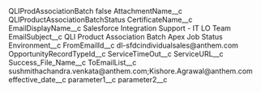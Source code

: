 <?xml version="1.0" encoding="UTF-8"?>
<CustomMetadata xmlns="http://soap.sforce.com/2006/04/metadata" xmlns:xsi="http://www.w3.org/2001/XMLSchema-instance" xmlns:xsd="http://www.w3.org/2001/XMLSchema">
    <label>QLIProdAssociationBatch</label>
    <protected>false</protected>
    <values>
        <field>AttachmentName__c</field>
        <value xsi:type="xsd:string">QLIProductAssociationBatchStatus</value>
    </values>
    <values>
        <field>CertificateName__c</field>
        <value xsi:nil="true"/>
    </values>
    <values>
        <field>EmailDisplayName__c</field>
        <value xsi:type="xsd:string">Salesforce Integration Support - IT LO Team</value>
    </values>
    <values>
        <field>EmailSubject__c</field>
        <value xsi:type="xsd:string">QLI Product Association Batch Apex Job Status</value>
    </values>
    <values>
        <field>Environment__c</field>
        <value xsi:nil="true"/>
    </values>
    <values>
        <field>FromEmailId__c</field>
        <value xsi:type="xsd:string">dl-sfdcindividualsales@anthem.com</value>
    </values>
    <values>
        <field>OpportunityRecordTypeId__c</field>
        <value xsi:nil="true"/>
    </values>
    <values>
        <field>ServiceTimeOut__c</field>
        <value xsi:nil="true"/>
    </values>
    <values>
        <field>ServiceURL__c</field>
        <value xsi:nil="true"/>
    </values>
    <values>
        <field>Success_File_Name__c</field>
        <value xsi:nil="true"/>
    </values>
    <values>
        <field>ToEmailList__c</field>
        <value xsi:type="xsd:string">sushmithachandra.venkata@anthem.com;Kishore.Agrawal@anthem.com</value>
    </values>
    <values>
        <field>effective_date__c</field>
        <value xsi:nil="true"/>
    </values>
    <values>
        <field>parameter1__c</field>
        <value xsi:nil="true"/>
    </values>
    <values>
        <field>parameter2__c</field>
        <value xsi:nil="true"/>
    </values>
</CustomMetadata>
